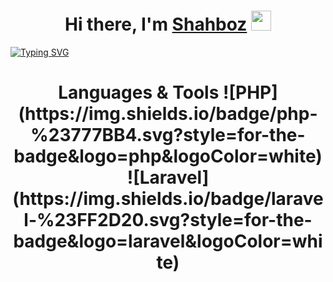 <h1 align="center">Hi there, I'm <a href="https://shah-001.github.io/" target="_blank">Shahboz</a> 
<img src="https://github.com/blackcater/blackcater/raw/main/images/Hi.gif" height="32"/></h1>

[![Typing SVG](https://readme-typing-svg.herokuapp.com/?font=Fira+Code&pause=1000&random=false&width=800&lines=Backend+developer+with+more+than+two+years+of+experience)](https://git.io/typing-svg)

<h1 align="center">Languages & Tools</a> 
![PHP](https://img.shields.io/badge/php-%23777BB4.svg?style=for-the-badge&logo=php&logoColor=white)
![Laravel](https://img.shields.io/badge/laravel-%23FF2D20.svg?style=for-the-badge&logo=laravel&logoColor=white)

